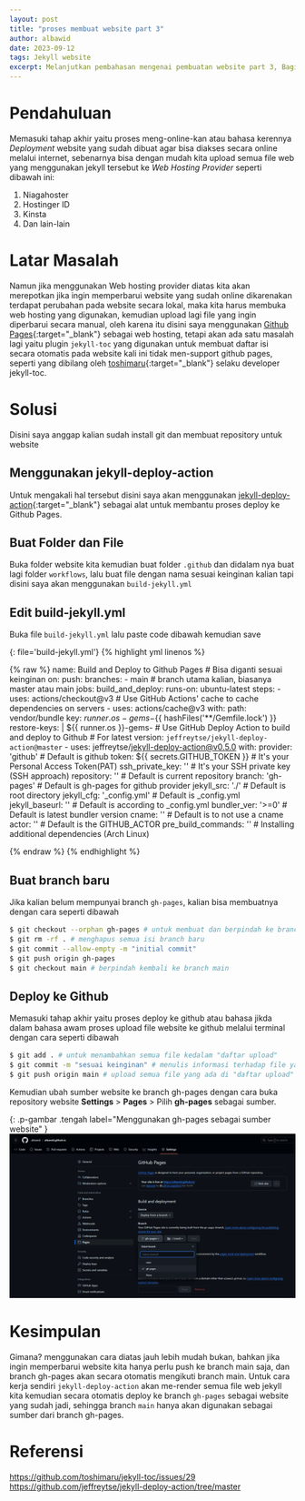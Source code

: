 ```yaml
---
layout: post
title: "proses membuat website part 3"
author: albawid
date: 2023-09-12
tags: Jekyll website
excerpt: Melanjutkan pembahasan mengenai pembuatan website part 3, Bagian Deployment Website.
---
```


# Pendahuluan
Memasuki tahap akhir yaitu proses meng-online-kan atau bahasa kerennya *Deployment* website yang sudah dibuat agar bisa diakses secara online melalui internet, sebenarnya bisa dengan mudah kita upload semua file web yang menggunakan jekyll tersebut ke *Web Hosting Provider* seperti dibawah ini:
1. Niagahoster
2. Hostinger ID
3. Kinsta
4. Dan lain-lain

# Latar Masalah
Namun jika menggunakan Web hosting provider diatas kita akan merepotkan jika ingin memperbarui website yang sudah online dikarenakan terdapat perubahan pada website secara lokal, maka kita harus membuka web hosting yang digunakan, kemudian upload lagi file yang ingin diperbarui secara manual, oleh karena itu disini saya menggunakan [Github Pages](https://pages.github.com/){:target="_blank"} sebagai web hosting, tetapi akan ada satu masalah lagi yaitu plugin `jekyll-toc` yang digunakan untuk membuat daftar isi secara otomatis pada website kali ini tidak men-support github pages, seperti yang dibilang oleh [toshimaru](https://github.com/toshimaru/jekyll-toc/issues/29){:target="_blank"} selaku developer jekyll-toc.

# Solusi
Disini saya anggap kalian sudah install git dan membuat repository untuk website

## Menggunakan jekyll-deploy-action
Untuk mengakali hal tersebut disini saya akan menggunakan [jekyll-deploy-action](https://github.com/jeffreytse/jekyll-deploy-action/tree/master){:target="_blank"} sebagai alat untuk membantu proses deploy ke Github Pages. 

## Buat Folder dan File
Buka folder website kita kemudian buat folder `.github` dan didalam nya buat lagi folder `workflows`, lalu buat file dengan nama sesuai keinginan kalian tapi disini saya akan menggunakan `build-jekyll.yml` 

## Edit build-jekyll.yml
Buka file `build-jekyll.yml` lalu paste code dibawah kemudian save

{: file='build-jekyll.yml'}
{% highlight yml linenos %}

{% raw %}
name: Build and Deploy to Github Pages # Bisa diganti sesuai keinginan
on:
  push:
    branches:
      - main # branch utama kalian, biasanya master atau main
jobs:
  build_and_deploy:
    runs-on: ubuntu-latest
    steps:
      - uses: actions/checkout@v3
      # Use GitHub Actions' cache to cache dependencies on servers
      - uses: actions/cache@v3
        with:
          path: vendor/bundle
          key: ${{ runner.os }}-gems-${{ hashFiles('**/Gemfile.lock') }}
          restore-keys: |
            ${{ runner.os }}-gems-
      # Use GitHub Deploy Action to build and deploy to Github
      # For latest version: `jeffreytse/jekyll-deploy-action@master`
      - uses: jeffreytse/jekyll-deploy-action@v0.5.0
        with:
          provider: 'github'         # Default is github
          token: ${{ secrets.GITHUB_TOKEN }} # It's your Personal Access Token(PAT)
          ssh_private_key: ''        # It's your SSH private key (SSH approach)
          repository: ''             # Default is current repository
          branch: 'gh-pages'         # Default is gh-pages for github provider
          jekyll_src: './'           # Default is root directory
          jekyll_cfg: '_config.yml'  # Default is _config.yml
          jekyll_baseurl: ''         # Default is according to _config.yml
          bundler_ver: '>=0'         # Default is latest bundler version
          cname: ''                  # Default is to not use a cname
          actor: ''                  # Default is the GITHUB_ACTOR
          pre_build_commands: ''     # Installing additional dependencies (Arch Linux)

{% endraw %}
{% endhighlight %}

## Buat branch baru
Jika kalian belum mempunyai branch `gh-pages`, kalian bisa membuatnya dengan cara seperti dibawah 

```bash
$ git checkout --orphan gh-pages # untuk membuat dan berpindah ke branch baru
$ git rm -rf . # menghapus semua isi branch baru
$ git commit --allow-empty -m "initial commit"
$ git push origin gh-pages
$ git checkout main # berpindah kembali ke branch main
```

## Deploy ke Github
Memasuki tahap akhir yaitu proses deploy ke github atau bahasa jikda dalam bahasa awam proses upload file website ke github melalui terminal dengan cara seperti dibawah

```bash
$ git add . # untuk menambahkan semua file kedalam "daftar upload"
$ git commit -m "sesuai keinginan" # menulis informasi terhadap file yang ada di "daftar upload"
$ git push origin main # upload semua file yang ada di "daftar upload" ke branch main
```

Kemudian ubah sumber website ke branch gh-pages dengan cara buka repository website **Settings** > **Pages** > Pilih **gh-pages** sebagai sumber.

{: .p-gambar .tengah label="Menggunakan gh-pages sebagai sumber website" }
[![branch-gh-pages](/assets/img/post/proses-buat-web-p3/branch-gh-pages.png)](/assets/img/post/proses-buat-web-p3/branch-gh-pages.png)

# Kesimpulan
Gimana? menggunakan cara diatas jauh lebih mudah bukan, bahkan jika ingin memperbarui website kita hanya perlu push ke branch main saja, dan branch gh-pages akan secara otomatis mengikuti branch main. Untuk cara kerja sendiri `jekyll-deploy-action` akan me-render semua file web jekyll kita kemudian secara otomatis deploy ke branch `gh-pages` sebagai website yang sudah jadi, sehingga branch `main` hanya akan digunakan sebagai sumber dari branch gh-pages.

# Referensi
<https://github.com/toshimaru/jekyll-toc/issues/29>
<https://github.com/jeffreytse/jekyll-deploy-action/tree/master>